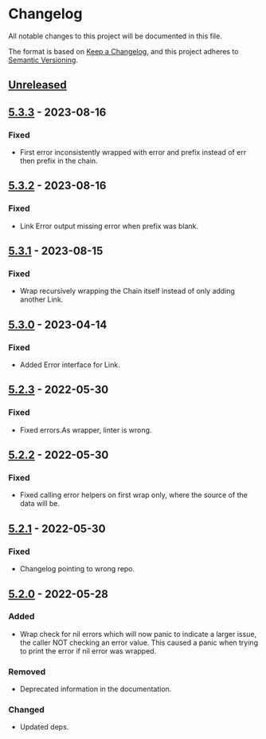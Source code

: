 # Changelog
All notable changes to this project will be documented in this file.

The format is based on [Keep a Changelog](https://keepachangelog.com/en/1.0.0/),
and this project adheres to [Semantic Versioning](https://semver.org/spec/v2.0.0.html).

## [Unreleased]

## [5.3.3] - 2023-08-16
### Fixed
- First error inconsistently wrapped with error and prefix instead of err then prefix in the chain.

## [5.3.2] - 2023-08-16
### Fixed
- Link Error output missing error when prefix was blank.

## [5.3.1] - 2023-08-15
### Fixed
- Wrap recursively wrapping the Chain itself instead of only adding another Link.

## [5.3.0] - 2023-04-14
### Fixed
- Added Error interface for Link.

## [5.2.3] - 2022-05-30
### Fixed
- Fixed errors.As wrapper, linter is wrong.

## [5.2.2] - 2022-05-30
### Fixed
- Fixed calling error helpers on first wrap only, where the source of the data will be.

## [5.2.1] - 2022-05-30
### Fixed
- Changelog pointing to wrong repo.

## [5.2.0] - 2022-05-28
### Added
- Wrap check for nil errors which will now panic to indicate a larger issue, the caller NOT checking an error value. This caused a panic when trying to print the error if nil error was wrapped.

### Removed
- Deprecated information in the documentation.

### Changed
- Updated deps.


[Unreleased]: https://github.com/go-playground/errors/compare/v5.3.3...HEAD
[5.3.3]: https://github.com/go-playground/errors/compare/v5.3.2...v5.3.3
[5.3.2]: https://github.com/go-playground/errors/compare/v5.3.1...v5.3.2
[5.3.1]: https://github.com/go-playground/errors/compare/v5.3.0...v5.3.1
[5.3.0]: https://github.com/go-playground/errors/compare/v5.2.3...v5.3.0
[5.2.3]: https://github.com/go-playground/errors/compare/v5.2.2...v5.2.3
[5.2.2]: https://github.com/go-playground/errors/compare/v5.2.1...v5.2.2
[5.2.1]: https://github.com/go-playground/errors/compare/v5.2.0...v5.2.1
[5.2.0]: https://github.com/go-playground/errors/compare/v5.1.1...v5.2.0
